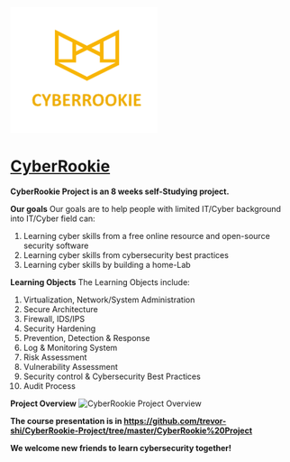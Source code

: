 
![CyberRookie](CyberRookie.PNG)

# [CyberRookie](https://github.com/luorshi/CyberRookie) 

**CyberRookie Project is an 8 weeks self-Studying project.**

**Our goals**
Our goals are to help people with limited IT/Cyber background into IT/Cyber field can:
1. Learning cyber skills from a free online resource and open-source security software
2. Learning cyber skills from cybersecurity best practices
3. Learning cyber skills by building a home-Lab

**Learning Objects**
The Learning Objects include:
1. Virtualization, Network/System Administration
2. Secure Architecture
3. Firewall, IDS/IPS
4. Security Hardening
5. Prevention, Detection & Response
6. Log & Monitoring System
7. Risk Assessment
8. Vulnerability Assessment
9. Security control & Cybersecurity Best Practices
10. Audit Process

**Project Overview**
![CyberRookie Project Overview](https://github.com/trevor-shi/CyberRookie-Project/blob/master/CyberRookie%20Project%20Overview%20V2.0.png)

**The course presentation is in https://github.com/trevor-shi/CyberRookie-Project/tree/master/CyberRookie%20Project**

**We welcome new friends to learn cybersecurity together!**
